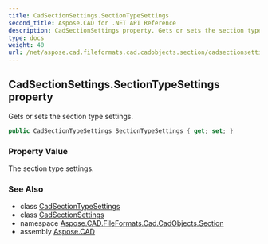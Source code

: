 ```yaml
---
title: CadSectionSettings.SectionTypeSettings
second_title: Aspose.CAD for .NET API Reference
description: CadSectionSettings property. Gets or sets the section type settings
type: docs
weight: 40
url: /net/aspose.cad.fileformats.cad.cadobjects.section/cadsectionsettings/sectiontypesettings/
---
```

## CadSectionSettings.SectionTypeSettings property

Gets or sets the section type settings.

```csharp
public CadSectionTypeSettings SectionTypeSettings { get; set; }
```

### Property Value

The section type settings.

### See Also

* class [CadSectionTypeSettings](../../cadsectiontypesettings/)
* class [CadSectionSettings](../)
* namespace [Aspose.CAD.FileFormats.Cad.CadObjects.Section](../../cadsectionsettings/)
* assembly [Aspose.CAD](../../../)


